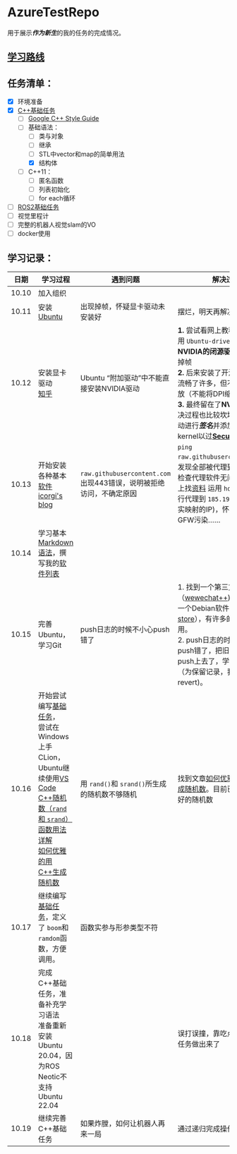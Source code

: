 # AzureTestRepo

用于展示***作为新生***的我的任务的完成情况。

## [学习路线](https://github.com/AzureSpace531/navigation_group/blob/main/%E5%AF%BC%E8%88%AA%E7%BB%84%E5%AD%A6%E4%B9%A0%E8%B7%AF%E7%BA%BF.md#c)

## 任务清单：

- [X] 环境准备
- [X] [C++基础任务](https://github.com/AzureSpace531/navigation_group/blob/main/%E5%AF%BC%E8%88%AA%E7%BB%84%E6%8B%9B%E6%96%B0%E4%BB%BB%E5%8A%A1/basic_task/Cpp_task%E8%AE%B2%E8%A7%A3.md)
  - [ ] [Google C++ Style Guide](https://zh-google-styleguide.readthedocs.io/en/latest/google-cpp-styleguide/contents/)
  - [ ] 基础语法：
    - [ ] 类与对象
    - [ ] 继承
    - [ ] STL中vector和map的简单用法
    - [X] 结构体
  - [ ] C++11：
    - [ ] 匿名函数
    - [ ] 列表初始化
    - [ ] for each循环
- [ ] [ROS2基础任务](https://github.com/AzureSpace531/navigation_group/tree/main/%E5%AF%BC%E8%88%AA%E7%BB%84%E6%8B%9B%E6%96%B0%E4%BB%BB%E5%8A%A1/ros2/%E5%9F%BA%E7%A1%80)
- [ ] 视觉里程计
- [ ] 完整的机器人视觉slam的VO
- [ ] docker使用

## 学习记录：

| 日期  | 学习过程| 遇到问题| 解决过程 |
| ----- | ------ | ------------------------ | ----------------------------------- |
| 10.10 | 加入组织|||
| 10.11 | 安装[Ubuntu](https://ubuntu.com/download/desktop)| 出现掉帧，怀疑显卡驱动未安装好| 摆烂，明天再解决|
| 10.12 | 安装显卡驱动 <br />[知乎](https://zhuanlan.zhihu.com/p/308407850)| Ubuntu “附加驱动”中不能直接安装NVIDIA驱动| **1.** 尝试看网上教程安装驱动，用 ``Ubuntu-driver``安装了**NVIDIA的闭源驱动**，但仍然有掉帧 <br> **2.** 后来安装了开源的**X.Org**，流畅了许多，但不支持分数缩放（不能将DPI缩放到125%）**3.** 最终留在了**NVIDIA官方**（解决过程也比较坎坷，还要对驱动进行***签名***并添加到grub kernel以过[**Secure Boot**](https://support.microsoft.com/en-us/windows/windows-11-and-secure-boot-a8ff1202-c0d9-42f5-940f-843abef64fad "强迫症，为了应付微软……")）|
| 10.13 | 开始安装各种基本[软件](./AppList.md) <br>[icorgi&#39;s blog](https://www.icorgi.cn/2022/04/10/412.html)| ``raw.githubusercontent.com`` 出现443错误，说明被拒绝访问，不确定原因 | ``ping raw.githubusercontent.com``，发现全部被代理到 ``localhost``检查代理软件无问题，开始网上找[资料](https://www.icorgi.cn/2022/04/10/412.html) 运用 ``hosts``把域名强行代理到 ``185.199.108.133``(真实映射的IP)，怀疑此域名被GFW污染……|
| 10.14 | 学习基本[Markdown语法](https://markdown.com.cn)，撰写我的[软件列表](./AppList.md)|||
| 10.15 | 完善Ubuntu，学习Git|push日志的时候不小心push错了| 1. 找到一个第三方的微信（[wewechat++](https://gitee.com/spark-community-works-collections/wewechat-plus-plus))，以及国内的一个Debian软件商店（[spark-store](https://spark-app.store/)），有许多的国产软件可用。<br />2. push日志的时候不小心push错了，把旧的README push上去了，学习如何[回滚](https://blog.csdn.net/qq_40032778/article/details/127236410#:~:text=gitlab%E8%BF%9C%E7%A8%8B%E5%BA%93%E4%BB%A3%E7%A0%81%E7%89%88%E6%9C%AC%E5%9B%9E%E6%BB%9A%E6%96%B9%E6%B3%95%201%20git%20log%20%E6%9F%A5%E7%9C%8B%E6%8F%90%E4%BA%A4%E5%8E%86%E5%8F%B2%EF%BC%8C%E6%89%BE%E5%87%BA%E8%A6%81%E5%9B%9E%E6%BB%9A%E5%88%B0%E7%9A%84%20commit-%20id%202,--hard%20commit-id%20%3A%E5%9B%9E%E6%BB%9A%E5%88%B0commit-id%203%20git%20reset%20--hard%20HEAD~3%EF%BC%9A%E5%B0%86%E6%9C%80%E8%BF%913%E6%AC%A1%E7%9A%84%E6%8F%90%E4%BA%A4%E5%9B%9E%E6%BB%9A)（为保留记录，我用的是revert)。 |
| 10.16 | 开始尝试编写[基础任务](./cpp_task/base_robot.cpp)，<br /> 尝试在Windows上手CLion，Ubuntu继续使用[VS Code](./AppList.md)<br />[C++随机数（`rand`和 `srand`）函数用法详解](http://c.biancheng.net/view/1352.html "不理想的生成方式")<br />[如何优雅的用C++生成随机数](https://zhuanlan.zhihu.com/p/442008589 "更随机的随机数") | 用 ``rand()``和 ``srand()``所生成的随机数不够随机| 找到文章[如何优雅的用C++生成随机数](https://zhuanlan.zhihu.com/p/442008589 "更随机的随机数")。目前已成功生成较好的随机数|
| 10.17 | 继续编写[基础任务](./cpp_task/base_robot.cpp)，定义了 ``boom``和 ``ramdom``函数，方便调用。| 函数实参与形参类型不符||
| 10.18 | 完成C++基础任务，准备补充学习语法<br />准备重新安装Ubuntu 20.04，因为ROS Neotic不支持Ubuntu 22.04|| 误打误撞，靠吃点老本把基础任务做出来了|
| 10.19 | 继续完善C++基础任务|如果炸膛，如何让机器人再来一局|通过递归完成操作。